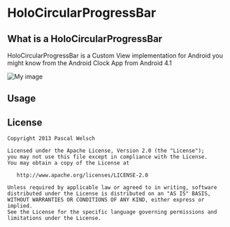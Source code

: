 HoloCircularProgressBar
=======================

## What is a HoloCircularProgressBar

HoloCircularProgressBar is a Custom View implementation for Android you might know from the Android Clock App from Android 4.1

![My image](https://raw.github.com/passsy/HoloCircularProgressBar/master/raw/screenshot1.png)


## Usage


## License

    Copyright 2013 Pascal Welsch

    Licensed under the Apache License, Version 2.0 (the "License");
    you may not use this file except in compliance with the License.
    You may obtain a copy of the License at

       http://www.apache.org/licenses/LICENSE-2.0

    Unless required by applicable law or agreed to in writing, software
    distributed under the License is distributed on an "AS IS" BASIS,
    WITHOUT WARRANTIES OR CONDITIONS OF ANY KIND, either express or implied.
    See the License for the specific language governing permissions and
    limitations under the License.
